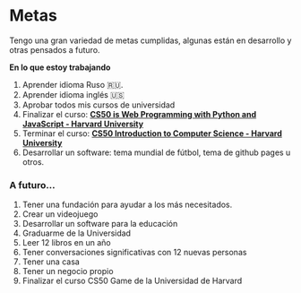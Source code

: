 # **Metas**

Tengo una gran variedad de metas cumplidas, algunas est&aacute;n en desarrollo y otras pensados a futuro.
<br>

**En lo que estoy trabajando**
1. Aprender idioma Ruso &#x1F1F7;&#x1F1FA;.
2. Aprender idioma ingl&eacute;s 🇺🇸
3. Aprobar todos mis cursos de universidad
4. Finalizar el curso: **[CS50 is Web Programming with Python and JavaScript - Harvard University](https://cs50.harvard.edu/web/2020/)**
5. Terminar el curso: **[CS50 Introduction to Computer Science - Harvard University](https://cs50.harvard.edu/college/2022/spring/)**
6. Desarrollar un software: tema mundial de f&uacute;tbol, tema de github pages u otros.

### A futuro...
1. Tener una fundaci&oacute;n para ayudar a los m&aacute;s necesitados.
2. Crear un videojuego
3. Desarrollar un software para la educación
4. Graduarme de la Universidad
5. Leer 12 libros en un a&ntilde;o
6. Tener conversaciones significativas con 12 nuevas personas
7. Tener una casa
8. Tener un negocio propio
9. Finalizar el curso CS50 Game de la Universidad de Harvard